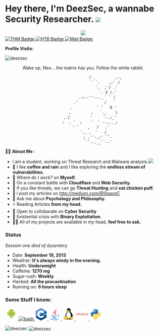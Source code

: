 <h1>
  Hey there, I'm DeezSec,
 a wannabe Security Researcher.
  <img src="https://media.giphy.com/media/hvRJCLFzcasrR4ia7z/giphy.gif" width="30px"/>
</h1>
<div id="header" align="center">
  <img src="https://media4.giphy.com/media/v1.Y2lkPTc5MGI3NjExenN0OWwyeXlxMHZrNGZhdml5ZDdoeTJwbDZ0ODB1aW5yMGRpcWFqZSZlcD12MV9pbnRlcm5hbF9naWZfYnlfaWQmY3Q9cw/gjrYDwbjnK8x36xZIO/giphy.gif"width="500"/>
</div>
<div id="badges">
  <a href="https://tryhackme.com/p/DeezSec">
  <img src="https://img.shields.io/badge/tryhackme-red?logo=tryhackme&logoColor=white&style=for-the-badge" alt="THM Badge"/>
  </a>
  <a href="https://app.hackthebox.com/users/351724">
  <img src="https://img.shields.io/badge/HackTheBox-blue?style=for-the-badge&logo=hackthebox&logoColor=white" alt="HTB Badge"/>
  </a>
  <a href="mailto:da3m0n@skiff.com">
  <img src="https://img.shields.io/badge/gmail-red?style=for-the-badge&logo=gmail&logoColor=white" alt="Mail Badge"/>
  </a>
</div>

**Profile Visits:**
<p align="left"> <img src="https://profile-counter.glitch.me/DeezSec/count.svg" alt="deezsec" /> </p>
<div align="center">
  
  Wake up, Neo...
        the matrix has you.
      Follow the white rabbit.

                        (`.         ,-,
                        ` `.    ,;' /
                         `.  ,'/ .'
                          `. X /.'
                .-;--''--.._` ` (
              .'            /   `
             ,           ` '   Q '
             ,         ,   `._    \
          ,.|         '     `-.;_'
          :  . `  ;    `  ` --,.._;
           ' `    ,   )   .'
              `._ ,  '   /_
                 ; ,''-,;' ``-
                  ``-..__``--`

</div>

:man_technologist: **About Me** :
- I am a student, working on Threat Research and Malware analysis.<img src="https://media.giphy.com/media/WUlplcMpOCEmTGBtBW/giphy.gif" width="30">
- :telescope: I like **coffee and rain** and I like exploring the **endless stream of vulnerabilities.**
- 🔭 Where do I work? on **Myself.**
- 🌱 On a constant battle with **Cloudflare** and **Web Security.**
- 👯 If you like threats, we can go **Threat Hunting** and **eat chicken puff.**
- 📝 I post my articles on http://medium.com/@SpaceC
- 💬 Ask me about **Psychology and Philosophy.**
- ⚡ Reading Articles **from my head.**
- 👯 Open to collobarate on **Cyber Security**
- 🤝 Existential crisis with **Binary Exploitation.**
- 👨‍💻 All of my projects are available in my head, **feel free to ask.**
  
<h3 align="left">Status</h3>

 _Session one died of dysentery_
 
  - Date: **September 19, 2013**
  - Weather: **It's always windy in the evening.**
  - Health: **Underweight**
  - Caffeine: **1270 mg**
  - Sugar-rush: **Weekly**
  - Hacked: **All the procastination**
  - Running on: **6 hours sleep**


<h3 align="left">Some Stuff I know:</h3>
<p align="left"> <a href="https://developer.android.com" target="_blank" rel="noreferrer"> <img src="https://raw.githubusercontent.com/devicons/devicon/master/icons/android/android-original-wordmark.svg" alt="android" width="40" height="40"/> </a> <a href="https://www.gnu.org/software/bash/" target="_blank" rel="noreferrer"> <img src="https://www.vectorlogo.zone/logos/gnu_bash/gnu_bash-icon.svg" alt="bash" width="40" height="40"/> </a> <a href="https://www.w3schools.com/cpp/" target="_blank" rel="noreferrer"> <img src="https://raw.githubusercontent.com/devicons/devicon/master/icons/cplusplus/cplusplus-original.svg" alt="cplusplus" width="40" height="40"/> </a> <a href="https://www.java.com" target="_blank" rel="noreferrer"> <img src="https://raw.githubusercontent.com/devicons/devicon/master/icons/java/java-original.svg" alt="java" width="40" height="40"/> </a> <a href="https://www.linux.org/" target="_blank" rel="noreferrer"> <img src="https://raw.githubusercontent.com/devicons/devicon/master/icons/linux/linux-original.svg" alt="linux" width="40" height="40"/> </a> <a href="https://www.oracle.com/" target="_blank" rel="noreferrer"> <img src="https://raw.githubusercontent.com/devicons/devicon/master/icons/oracle/oracle-original.svg" alt="oracle" width="40" height="40"/> </a> <a href="https://www.python.org" target="_blank" rel="noreferrer"> <img src="https://raw.githubusercontent.com/devicons/devicon/master/icons/python/python-original.svg" alt="python" width="40" height="40"/> </a> </p>

<p><img align="left" src="https://github-readme-stats.vercel.app/api/top-langs?username=deezsec&show_icons=true&locale=en&layout=compact" alt="deezsec" /></p>

<p>&nbsp;<img align="center" src="https://github-readme-stats.vercel.app/api?username=deezsec&show_icons=true&locale=en" alt="deezsec" /></p>


